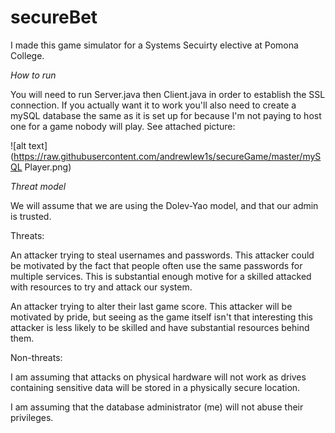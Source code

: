 # secureBet
I made this game simulator for a Systems Secuirty elective at Pomona College. 

*How to run*

You will need to run Server.java then Client.java in order to establish the SSL connection. If you actually want it to work you'll also need to create a mySQL database the same as it is set up for because I'm not paying to host one for a game nobody will play. See attached picture:

![alt text](https://raw.githubusercontent.com/andrewlew1s/secureGame/master/mySQL Player.png)


*Threat model*

We will assume that we are using the Dolev-Yao model, and that our admin is trusted.

Threats:

An attacker trying to steal usernames and passwords. This attacker could be motivated by the fact that people often use the same passwords for multiple services. This is substantial enough motive for a skilled attacked with resources to try and attack our system.

An attacker trying to alter their last game score. This attacker will be motivated by pride, but seeing as the game itself isn't that interesting this attacker is less likely to be skilled and have substantial resources behind them. 

Non-threats:

I am assuming that attacks on physical hardware will not work as drives containing sensitive data will be stored in a physically secure location.

I am assuming that the database administrator (me) will not abuse their privileges.


